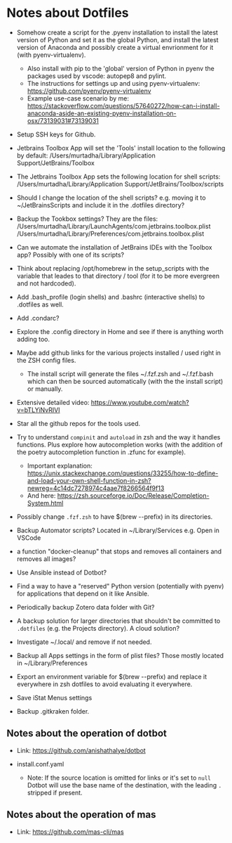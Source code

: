 # Notes about Dotfiles

- Somehow create a script for the .pyenv installation to install the latest version of Python and set it as the global Python, and install the latest version of Anaconda and possibly create a virtual envrionment for it (with pyenv-virtualenv).

  - Also install with pip to the 'global' version of Python in pyenv the packages used by vscode: autopep8 and pylint.
  - The instructions for settings up and using pyenv-virtualenv: https://github.com/pyenv/pyenv-virtualenv
  - Example use-case scenario by me: https://stackoverflow.com/questions/57640272/how-can-i-install-anaconda-aside-an-existing-pyenv-installation-on-osx/73139031#73139031

- Setup SSH keys for Github.

- Jetbrains Toolbox App will set the 'Tools' install location to the following by default:
  /Users/murtadha/Library/Application Support/JetBrains/Toolbox
- The Jetbrains Toolbox App sets the following location for shell scripts:
  /Users/murtadha/Library/Application Support/JetBrains/Toolbox/scripts
- Should I change the location of the shell scripts? e.g. moving it to ~/JetBrainsScripts and include it in the .dotfiles directory?
- Backup the Tookbox settings? They are the files:
  /Users/murtadha/Library/LaunchAgents/com.jetbrains.toolbox.plist
  /Users/murtadha/Library/Preferences/com.jetbrains.toolbox.plist
- Can we automate the installation of JetBrains IDEs with the Toolbox app? Possibly with one of its scripts?

- Think about replacing /opt/homebrew in the setup_scripts with the variable that leades to that directory / tool (for it to be more evergreen and not hardcoded).

- Add .bash_profile (login shells) and .bashrc (interactive shells) to .dotfiles as well.
- Add .condarc?
- Explore the .config directory in Home and see if there is anything worth adding too.

- Maybe add github links for the various projects installed / used right in the ZSH config files.

  - The install script will generate the files ~/.fzf.zsh and ~/.fzf.bash which can then be sourced automatically (with the the install script) or manually.

- Extensive detailed video: https://www.youtube.com/watch?v=bTLYiNvRIVI

- Star all the github repos for the tools used.

- Try to understand `compinit` and `autoload` in zsh and the way it handles functions. Plus explore how autocompletion works (with the addition of the poetry autocompletion function in .zfunc for example).

  - Important explanation: https://unix.stackexchange.com/questions/33255/how-to-define-and-load-your-own-shell-function-in-zsh?newreg=4c14dc7278974c4aae7f8266564f9f13
  - And here: https://zsh.sourceforge.io/Doc/Release/Completion-System.html

- Possibly change `.fzf.zsh` to have $(brew --prefix) in its directories.

- Backup Automator scripts? Located in ~/Library/Services e.g. Open in VSCode

- a function "docker-cleanup" that stops and removes all containers and removes all images?

- Use Ansible instead of Dotbot?

- Find a way to have a "reserved" Python version (potentially with pyenv) for applications that depend on it like Ansible.

- Periodically backup Zotero data folder with Git?

- A backup solution for larger directories that shouldn't be committed to `.dotfiles` (e.g. the Projects directory). A cloud solution?

- Investigate ~/.local/ and remove if not needed.

- Backup all Apps settings in the form of plist files? Those mostly located in ~/Library/Preferences

- Export an environment variable for $(brew --prefix) and replace it everywhere in zsh dotfiles to avoid evaluating it everywhere.

- Save iStat Menus settings

- Backup .gitkraken folder.

## Notes about the operation of dotbot

- Link: https://github.com/anishathalye/dotbot

- install.conf.yaml
  - Note: If the source location is omitted for links or it's set to `null` Dotbot will use the base name of the destination, with the leading `.` stripped if present.

## Notes about the operation of mas

- Link: https://github.com/mas-cli/mas
